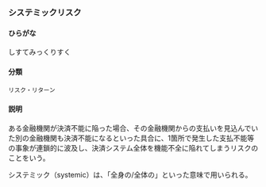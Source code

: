 <div style="display:none;">

## [あ行](securities-terms?id=あ行)
## [か行](securities-terms?id=か行)
## [さ行](securities-terms?id=さ行)

</div>

### システミックリスク

#### ひらがな

しすてみっくりすく

#### 分類

`リスク・リターン`

#### 説明

ある金融機関が決済不能に陥った場合、その金融機関からの支払いを見込んでいた別の金融機関も決済不能になるといった具合に、1箇所で発生した支払不能等の事象が連鎖的に波及し、決済システム全体を機能不全に陥れてしまうリスクのことをいう。
 
システミック（systemic）は、「全身の/全体の」といった意味で用いられる。

<div style="display:none;">

## [た行](securities-terms?id=た行)
## [な行](securities-terms?id=な行)
## [は行](securities-terms?id=は行)
## [ま行](securities-terms?id=ま行)
## [や行](securities-terms?id=や行)
## [ら行](securities-terms?id=ら行)
## [わ行](securities-terms?id=わ行)
## [英数字・記号](securities-terms?id=英数字・記号)

</div>

